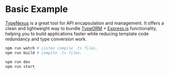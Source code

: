 Basic Example
===

[TypeNexus](https://www.npmjs.com/package/typenexus) is a great tool for API encapsulation and management. It offers a clean and lightweight way to bundle [TypeORM](https://github.com/typeorm/typeorm) + [Express.js](https://github.com/expressjs/express) functionality, helping you to build applications faster while reducing template code redundancy and type conversion work.

```bash
npm run watch # Listen compile .ts files.
npm run build # compile .ts files.

npm run dev
npm run start
```